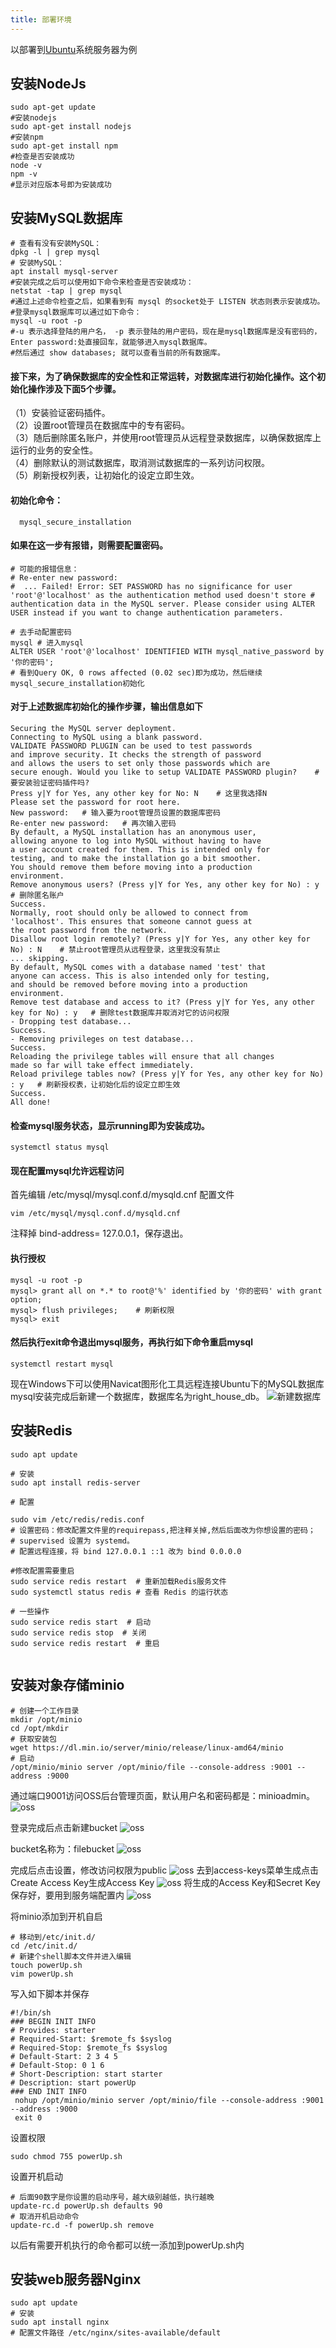 ```yaml
---
title: 部署环境
---
```


以部署到[Ubuntu](https://cn.ubuntu.com/)系统服务器为例
## 安装NodeJs
``` shell
sudo apt-get update
#安装nodejs
sudo apt-get install nodejs
#安装npm
sudo apt-get install npm
#检查是否安装成功
node -v
npm -v
#显示对应版本号即为安装成功
```
## 安装MySQL数据库
``` shell
# 查看有没有安装MySQL：
dpkg -l | grep mysql
# 安装MySQL：
apt install mysql-server
#安装完成之后可以使用如下命令来检查是否安装成功：
netstat -tap | grep mysql
#通过上述命令检查之后，如果看到有 mysql 的socket处于 LISTEN 状态则表示安装成功。
#登录mysql数据库可以通过如下命令：
mysql -u root -p
#-u 表示选择登陆的用户名， -p 表示登陆的用户密码，现在是mysql数据库是没有密码的，Enter password:处直接回车，就能够进入mysql数据库。
#然后通过 show databases; 就可以查看当前的所有数据库。

```
#### 接下来，为了确保数据库的安全性和正常运转，对数据库进行初始化操作。这个初始化操作涉及下面5个步骤。  
（1）安装验证密码插件。  
（2）设置root管理员在数据库中的专有密码。  
（3）随后删除匿名账户，并使用root管理员从远程登录数据库，以确保数据库上运行的业务的安全性。  
（4）删除默认的测试数据库，取消测试数据库的一系列访问权限。  
（5）刷新授权列表，让初始化的设定立即生效。   
#### 初始化命令： 
``` shell
  mysql_secure_installation
```

#### 如果在这一步有报错，则需要配置密码。
```shell
# 可能的报错信息：
# Re-enter new password: 
#  ... Failed! Error: SET PASSWORD has no significance for user 'root'@'localhost' as the authentication method used doesn't store # authentication data in the MySQL server. Please consider using ALTER USER instead if you want to change authentication parameters.

# 去手动配置密码
mysql # 进入mysql
ALTER USER 'root'@'localhost' IDENTIFIED WITH mysql_native_password by '你的密码';
# 看到Query OK, 0 rows affected (0.02 sec)即为成功，然后继续mysql_secure_installation初始化
```

#### 对于上述数据库初始化的操作步骤，输出信息如下
``` shell
Securing the MySQL server deployment.
Connecting to MySQL using a blank password.
VALIDATE PASSWORD PLUGIN can be used to test passwords
and improve security. It checks the strength of password
and allows the users to set only those passwords which are
secure enough. Would you like to setup VALIDATE PASSWORD plugin?    # 要安装验证密码插件吗?
Press y|Y for Yes, any other key for No: N    # 这里我选择N
Please set the password for root here.
New password:   # 输入要为root管理员设置的数据库密码
Re-enter new password:   # 再次输入密码
By default, a MySQL installation has an anonymous user,
allowing anyone to log into MySQL without having to have
a user account created for them. This is intended only for
testing, and to make the installation go a bit smoother.
You should remove them before moving into a production
environment.
Remove anonymous users? (Press y|Y for Yes, any other key for No) : y     # 删除匿名账户
Success.
Normally, root should only be allowed to connect from
'localhost'. This ensures that someone cannot guess at
the root password from the network.
Disallow root login remotely? (Press y|Y for Yes, any other key for No) : N    # 禁止root管理员从远程登录，这里我没有禁止
... skipping.
By default, MySQL comes with a database named 'test' that
anyone can access. This is also intended only for testing,
and should be removed before moving into a production
environment.
Remove test database and access to it? (Press y|Y for Yes, any other key for No) : y   # 删除test数据库并取消对它的访问权限
- Dropping test database...
Success.
- Removing privileges on test database...
Success.
Reloading the privilege tables will ensure that all changes
made so far will take effect immediately.
Reload privilege tables now? (Press y|Y for Yes, any other key for No) : y   # 刷新授权表，让初始化后的设定立即生效
Success.
All done!
```
#### 检查mysql服务状态，显示running即为安装成功。
``` shell
systemctl status mysql
```
#### 现在配置mysql允许远程访问  
首先编辑 /etc/mysql/mysql.conf.d/mysqld.cnf 配置文件
``` shell
vim /etc/mysql/mysql.conf.d/mysqld.cnf
```
注释掉 bind-address= 127.0.0.1，保存退出。  
#### 执行授权
``` shell
mysql -u root -p
mysql> grant all on *.* to root@'%' identified by '你的密码' with grant option;
mysql> flush privileges;    # 刷新权限
mysql> exit
```
#### 然后执行exit命令退出mysql服务，再执行如下命令重启mysql
``` shell
systemctl restart mysql
```
现在Windows下可以使用Navicat图形化工具远程连接Ubuntu下的MySQL数据库  
mysql安装完成后新建一个数据库，数据库名为right_house_db。
![新建数据库](/mysql.png)  


## 安装Redis

``` shell
sudo apt update

# 安装
sudo apt install redis-server

# 配置

sudo vim /etc/redis/redis.conf
# 设置密码：修改配置文件里的requirepass,把注释关掉,然后后面改为你想设置的密码；
# supervised 设置为 systemd。
# 配置远程连接，将 bind 127.0.0.1 ::1 改为 bind 0.0.0.0

#修改配置需要重启
sudo service redis restart  # 重新加载Redis服务文件
sudo systemctl status redis # 查看 Redis 的运行状态

# 一些操作
sudo service redis start  # 启动
sudo service redis stop  # 关闭
sudo service redis restart  # 重启


```

## 安装对象存储minio

```shell
# 创建一个工作目录
mkdir /opt/minio
cd /opt/mkdir
# 获取安装包
wget https://dl.min.io/server/minio/release/linux-amd64/minio
# 启动
/opt/minio/minio server /opt/minio/file --console-address :9001 --address :9000
```
通过端口9001访问OSS后台管理页面，默认用户名和密码都是：minioadmin。
![oss](/oss.png)
 
登录完成后点击新建bucket
![oss](/oss2.png)

bucket名称为：filebucket
![oss](/oss3.png)

完成后点击设置，修改访问权限为public
![oss](/oss4.png)
去到access-keys菜单生成点击Create Access Key生成Access Key
![oss](/oss5.png)
将生成的Access Key和Secret Key保存好，要用到服务端配置内
![oss](/oss6.png)

将minio添加到开机自启
```shell
# 移动到/etc/init.d/
cd /etc/init.d/
# 新建个shell脚本文件并进入编辑
touch powerUp.sh
vim powerUp.sh
```
写入如下脚本并保存
``` shell
#!/bin/sh
### BEGIN INIT INFO
# Provides: starter
# Required-Start: $remote_fs $syslog
# Required-Stop: $remote_fs $syslog
# Default-Start: 2 3 4 5
# Default-Stop: 0 1 6
# Short-Description: start starter
# Description: start powerUp
### END INIT INFO
 nohup /opt/minio/minio server /opt/minio/file --console-address :9001 --address :9000
 exit 0
```

设置权限
```shell
sudo chmod 755 powerUp.sh
```

设置开机启动
``` shell
# 后面90数字是你设置的启动序号，越大级别越低，执行越晚
update-rc.d powerUp.sh defaults 90
# 取消开机启动命令
update-rc.d -f powerUp.sh remove
```
以后有需要开机执行的命令都可以统一添加到powerUp.sh内
## 安装web服务器Nginx

```shell
sudo apt update
# 安装
sudo apt install nginx
# 配置文件路径 /etc/nginx/sites-available/default

```